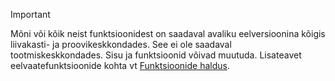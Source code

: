 > [!IMPORTANT]
> Mõni või kõik neist funktsioonidest on saadaval avaliku eelversioonina kõigis liivakasti- ja proovikeskkondades. See ei ole saadaval tootmiskeskkondades. Sisu ja funktsioonid võivad muutuda. Lisateavet eelvaatefunktsioonide kohta vt [Funktsioonide haldus](../hr-admin-manage-features.md).